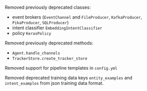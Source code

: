Removed previously deprecated classes:
- event brokers (`EventChannel` and `FileProducer`, `KafkaProducer`,
  `PikaProducer`, `SQLProducer`)
- intent classifier `EmbeddingIntentClassifier`
- policy `KerasPolicy`

Removed previously deprecated methods:
- `Agent.handle_channels`
- `TrackerStore.create_tracker_store`

Removed support for pipeline templates in `config.yml`

Removed deprecated training data keys `entity_examples` and `intent_examples` from
json training data format.
